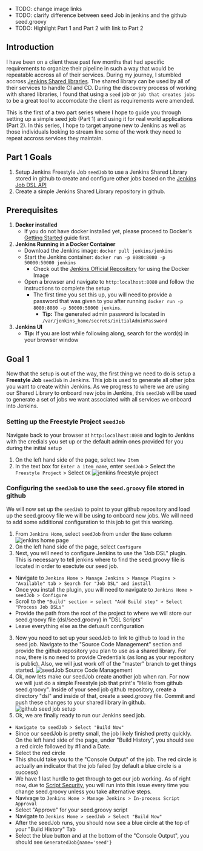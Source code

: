 
* TODO: change image links
* TODO: clarify difference between seed Job in jenkins and the github seed.groovy
* TODO: Highlight Part 1 and Part 2 with link to Part 2

## Introduction
I have been on a client these past few months that had specific requirements to organize their pipeline in such a way that would be repeatable accross all of their services. During my journey, I stumbled accross [Jenkins Shared libraries](https://jenkins.io/doc/book/pipeline/shared-libraries/). The shared library can be used by all of their services to handle CI and CD. During the discovery process of working with shared libraries, I found that using a `seed` job or `job that creates jobs` to be a great tool to accomodate the client as requirements were amended. 

This is the first of a two part series where I hope to guide you through setting up a simple seed job (Part 1) and using it for real world applications (Part 2). In this series, I hope to target anyone new to Jenkins as well as those individuals looking to stream line some of the work they need to repeat accross services they maintain.

## Part 1 Goals
1. Setup Jenkins Freestyle Job `seedJob` to use a Jenkins Shared Library stored in github to create and configure other jobs based on the [Jenkins Job DSL API](https://jenkinsci.github.io/job-dsl-plugin/)
2. Create a simple Jenkins Shared Library repository in github.

## Prerequisites
1. **Docker installed** 
   * If you do not have docker installed yet, please proceed to Docker's [Getting Started](https://docs.docker.com/get-started/) guide first.
2. **Jenkins Running in a Docker Container**
    * Download the Jenkins image: `docker pull jenkins/jenkins`
    * Start the Jenkins container: `docker run -p 8080:8080 -p 50000:50000 jenkins`
      * Check out the [Jenkins Official Repository](https://hub.docker.com/_/jenkins/) for using the Docker Image 
    * Open a browser and navigate to `http:localhost:8080` and follow the instructions to complete the setup
      * The first time you set this up, you will need to provide a password that was given to you after running `docker run -p 8080:8080 -p 50000:50000 jenkins`. 
         * **Tip:** The generated admin password is located in `/var/jenkins_home/secrets/initialAdminPassword`
3. **Jenkins UI**
    * **Tip:** If you are lost while following along, search for the word(s) in your browser window

## Goal 1
Now that the setup is out of the way, the first thing we need to do is setup a **Freestyle Job** `seedJob` in Jenkins. This job is used to generate all other jobs you want to create within Jenkins. As we progress to where we are using our Shared Library to onboard new jobs in Jenkins, this `seedJob` will be used to generate a set of jobs we want associated with all services we onboard into Jenkins.


### Setting up the Freestyle Project `seedJob`
Navigate back to your browser at `http:localhost:8080` and login to Jenkins with the credials you set up or the default admin ones provided for you during the initial setup

1. On the left hand side of the page, select `New Item`
2. In the text box for `Enter a item name`, enter `seedJob` > Select the `Freestyle Project` > Select `OK`
![jenkins freestyle project](https://raw.githubusercontent.com/kcrane3576/blog-usa/master/images/2018/05/jenkins-shared-library-02.PNG)

### Configuring the `seedJob` to use the `seed.groovy` file stored in github
We will now set up the `seedJob` to point to your github repository and load up the seed.groovy file we will be using to onboard new jobs. We will need to add some additional configuration to this job to get this working.

1. From `Jenkins Home`, select `seedJob` from under the `Name` column
![jenkins home page](https://raw.githubusercontent.com/kcrane3576/blog-usa/master/images/2018/05/jenkins-shared-library-03.PNG)
2. On the left hand side of the page, select `Configure`
3. Next, you will need to configure Jenkins to use the "Job DSL" plugin. This is necessary to tell jenkins where to find the seed.groovy file is located in order to exectute our seed job. 
  * Navigate to `Jenkins Home > Manage Jenkins > Manage Plugins > "Available" tab > Search for "Job DSL" and install`
  * Once you install the plugin, you will need to navigate to `Jenkins Home > seedJob > Configure` 
   * Scroll to the `"Build" section > select "Add Build step" > Select "Process Job DSLs"`
   * Provide the path from the root of the project to where we will store our seed.groovy file (dsl/seed.groovy) in "DSL Scripts" 
   * Leave everything else as the defuault configuration
3. Now you need to set up your seedJob to link to github to load in the seed job. Navigate to the "Source Code Management" section and provide the github repository you plan to use as a shared library. For now, there is no need to provide Credentials (as long as your repository is public). Also, we will just work off of the "master" branch to get things started. 
![seedJob Source Code Management](https://raw.githubusercontent.com/kcrane3576/blog-usa/master/images/2018/05/jenkins-shared-library-05.PNG)
4. Ok, now lets make our seedJob create another job when ran. For now we will just do a simple Freestyle job that print's "Hello from github seed.groovy". Inside of your seed job github repository, create a directory "dsl" and inside of that, create a seed.groovy file. Commit and push these changes to your shared library in github.
![github seed job setup](https://raw.githubusercontent.com/kcrane3576/blog-usa/master/images/2018/05/jenkins-shared-library-06.PNG)
5. Ok, we are finally ready to run our Jenkins seed job.
 * `Navigate to seedJob > Select "Build Now"`
 * Since our seedJob is pretty small, the job likely finished pretty quickly. On the left hand side of the page, under "Build History", you should see a red circle followed by #1 and a Date.
 * Select the red circle
 * This should take you to the "Console Output" of the job. The red circle is actually an indicator that the job failed (by default a blue circle is a success)
 * We have 1 last hurdle to get through to get our job working. As of right now, due to [Script Security](https://github.com/jenkinsci/job-dsl-plugin/wiki/Script-Security), you will run into this issue every time you change seed.groovy unless you take alternative steps.
 * Navivage to `Jenkins Home > Manage Jenkins > In-process Script Approval`
 * Select "Approve" for your seed.groovy script
 * Navigate to `Jenkins Home > seedJob > Select "Build Now"`
 * After the seedJob runs, you should now see a blue circle at the top of your "Build History" Tab
 * Select the blue button and at the bottom of the "Console Output", you should see `GeneratedJob{name='seed'}`


